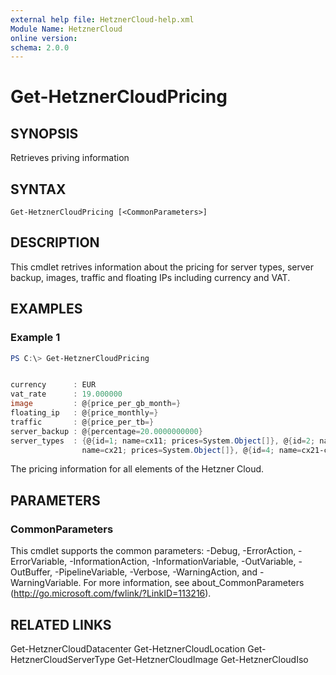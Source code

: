 ```yaml
---
external help file: HetznerCloud-help.xml
Module Name: HetznerCloud
online version:
schema: 2.0.0
---
```

# Get-HetznerCloudPricing

## SYNOPSIS

Retrieves priving information

## SYNTAX

```
Get-HetznerCloudPricing [<CommonParameters>]
```

## DESCRIPTION

This cmdlet retrives information about the pricing for server types, server backup, images, traffic and floating IPs including currency and VAT.

## EXAMPLES

### Example 1

```powershell
PS C:\> Get-HetznerCloudPricing


currency      : EUR
vat_rate      : 19.000000
image         : @{price_per_gb_month=}
floating_ip   : @{price_monthly=}
traffic       : @{price_per_tb=}
server_backup : @{percentage=20.0000000000}
server_types  : {@{id=1; name=cx11; prices=System.Object[]}, @{id=2; name=cx11-ceph; prices=System.Object[]}, @{id=3;
                name=cx21; prices=System.Object[]}, @{id=4; name=cx21-ceph; prices=System.Object[]}...}
```

The pricing information for all elements of the Hetzner Cloud.

## PARAMETERS

### CommonParameters

This cmdlet supports the common parameters: -Debug, -ErrorAction, -ErrorVariable, -InformationAction, -InformationVariable, -OutVariable, -OutBuffer, -PipelineVariable, -Verbose, -WarningAction, and -WarningVariable.
For more information, see about_CommonParameters (http://go.microsoft.com/fwlink/?LinkID=113216).

## RELATED LINKS

Get-HetznerCloudDatacenter
Get-HetznerCloudLocation
Get-HetznerCloudServerType
Get-HetznerCloudImage
Get-HetznerCloudIso
